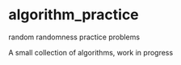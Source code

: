 # algorithm_practice
random randomness practice problems

A small collection of algorithms, work in progress
